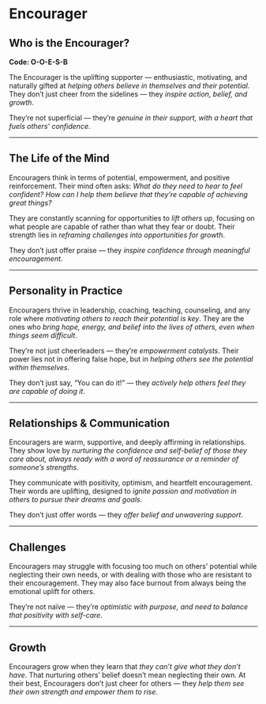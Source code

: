 # Encourager
## Who is the Encourager?
**Code: O-O-E-S-B**

The Encourager is the uplifting supporter — enthusiastic, motivating, and naturally gifted at *helping others believe in themselves and their potential*. They don’t just cheer from the sidelines — they *inspire action, belief, and growth*.

They’re not superficial — they’re *genuine in their support, with a heart that fuels others’ confidence*.

---

## The Life of the Mind

Encouragers think in terms of potential, empowerment, and positive reinforcement. Their mind often asks: *What do they need to hear to feel confident? How can I help them believe that they’re capable of achieving great things?*

They are constantly scanning for opportunities to *lift others up*, focusing on what people are capable of rather than what they fear or doubt. Their strength lies in *reframing challenges into opportunities for growth*.

They don’t just offer praise — they *inspire confidence through meaningful encouragement*.

---

## Personality in Practice

Encouragers thrive in leadership, coaching, teaching, counseling, and any role where *motivating others to reach their potential is key*. They are the ones who *bring hope, energy, and belief into the lives of others, even when things seem difficult*.

They’re not just cheerleaders — they’re *empowerment catalysts*. Their power lies not in offering false hope, but in *helping others see the potential within themselves*.

They don’t just say, “You can do it!” — they *actively help others feel they are capable of doing it*.

---

## Relationships & Communication

Encouragers are warm, supportive, and deeply affirming in relationships. They show love by *nurturing the confidence and self-belief of those they care about, always ready with a word of reassurance or a reminder of someone’s strengths*.

They communicate with positivity, optimism, and heartfelt encouragement. Their words are uplifting, designed to *ignite passion and motivation in others to pursue their dreams and goals*.

They don’t just offer words — they *offer belief and unwavering support*.

---

## Challenges

Encouragers may struggle with focusing too much on others’ potential while neglecting their own needs, or with dealing with those who are resistant to their encouragement. They may also face burnout from always being the emotional uplift for others.

They’re not naïve — they’re *optimistic with purpose, and need to balance that positivity with self-care*.

---

## Growth

Encouragers grow when they learn that *they can’t give what they don’t have*. That nurturing others’ belief doesn’t mean neglecting their own. At their best, Encouragers don’t just cheer for others — they *help them see their own strength and empower them to rise*.
